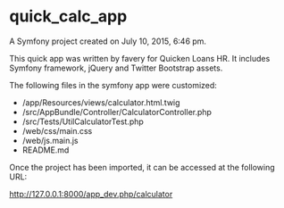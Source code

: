 quick_calc_app
==============

A Symfony project created on July 10, 2015, 6:46 pm.

This quick app was written by favery for Quicken Loans HR. It includes Symfony framework, jQuery and Twitter Bootstrap assets.

The following files in the symfony app were customized:

- /app/Resources/views/calculator.html.twig
- /src/AppBundle/Controller/CalculatorController.php
- /src/Tests/UtilCalculatorTest.php
- /web/css/main.css
- /web/js.main.js
- README.md

Once the project has been imported, it can be accessed at the following URL:

http://127.0.0.1:8000/app_dev.php/calculator
